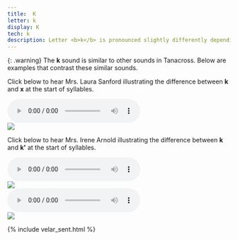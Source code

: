 ```yaml
---
title:  K
letter: k
display: K
tech: k
description: Letter <b>k</b> is pronounced slightly differently depending on whether it is at the start or end of a syllable. At the start of a syllable, Tanacross <b>k</b> has a raspy quality similar to letter <b>x</b>. At the end of a word, letter <b>k</b> does not have this raspy quality and is similar to English k sound in words such as 'roc<b>k'</b>.
---
```




{: .warning}
The <b>k</b> sound is similar to other sounds in Tanacross. Below are examples that contrast these similar sounds.


Click below to hear Mrs. Laura Sanford illustrating the difference between <b>k</b> and <b>x</b> at the start of syllables.

<div class="audiobox">
<div class="audio">
<audio controls src="{{ site.baseurl }}/assets/audio/k_x_comps_LS.mp3" type="audio/mpeg">Your browser does not support the audio element.</audio>
</div>
<div class="text">
<img src="{{ site.baseurl }}/assets/gif/k_x_comp.gif" border="0" />
</div>
</div>

Click below to hear Mrs. Irene Arnold illustrating the difference between <b>k</b> and <b>k'</b> at the start of syllables.


<div class="audiobox">
<div class="audio">
<audio controls src="{{ site.baseurl }}/assets/audio/k_k_glot_comp.mp3" type="audio/mpeg">Your browser does not support the audio element.</audio>
</div>
<div class="text">
<img src="{{ site.baseurl }}/assets/gif/k_k_glot_comp1.gif" border="0" />
</div>
</div>

<div class="audiobox">
<div class="audio">
<audio controls src="{{ site.baseurl }}/assets/audio/k_k_glot_med_comp.mp3" type="audio/mpeg">Your browser does not support the audio element.</audio>
</div>
<div class="text">
<img src="{{ site.baseurl }}/assets/gif/k_k_glot_comp2.gif" border="0" />
</div>
</div>

{% include velar_sent.html %}
